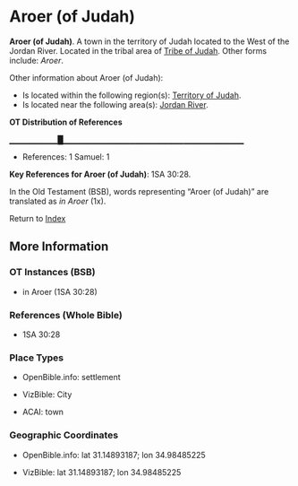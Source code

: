# Aroer (of Judah)
**Aroer (of Judah)**. 
A town in the territory of Judah located to the West of the Jordan River. 
Located in the tribal area of [Tribe of Judah](../../../groups/md/acai/Judah.md). 
Other forms include: 
*Aroer*. 




Other information about Aroer (of Judah):


* Is located within the following region(s): 
[Territory of Judah](TerritoryOfJudah.md). 
* Is located near the following area(s): 
[Jordan River](Jordan.md). 


**OT Distribution of References**

▁▁▁▁▁▁▁▁█▁▁▁▁▁▁▁▁▁▁▁▁▁▁▁▁▁▁▁▁▁▁▁▁▁▁▁▁▁▁
* References: 1 Samuel: 1



**Key References for Aroer (of Judah)**: 
1SA 30:28. 


In the Old Testament (BSB), words representing “Aroer (of Judah)” are translated as 
*in Aroer* (1x). 




Return to [Index](00-Index.md)

## More Information

### OT Instances (BSB)

* in Aroer (1SA 30:28)



### References (Whole Bible)

* 1SA 30:28


### Place Types

* OpenBible.info: settlement

* VizBible: City

* ACAI: town



### Geographic Coordinates

* OpenBible.info: lat 31.14893187; lon 34.98485225

* VizBible: lat 31.14893187; lon 34.98485225





